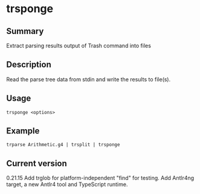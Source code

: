 # trsponge

## Summary

Extract parsing results output of Trash command into files

## Description

Read the parse tree data from stdin and write the
results to file(s).

## Usage

    trsponge <options>

## Example

    trparse Arithmetic.g4 | trsplit | trsponge

## Current version

0.21.15 Add trglob for platform-independent "find" for testing. Add Antlr4ng target, a new Antlr4 tool and TypeScript runtime.
